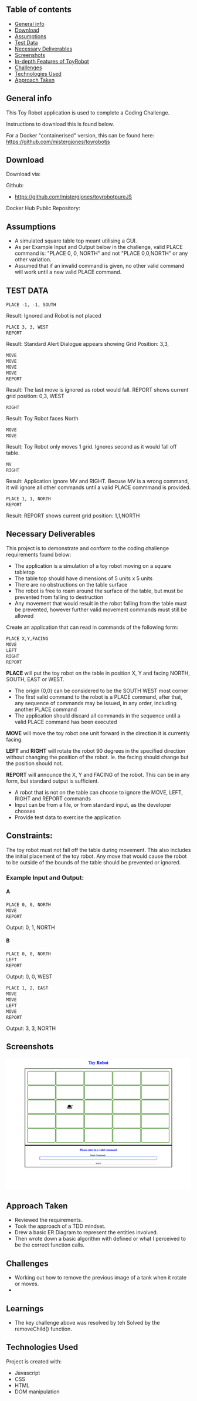 ## Table of contents

-   [General info](#general-info)
-   [Download](#download)
-   [Assumptions](#assumptions)
-   [Test Data](#test-data)
-   [Necessary Deliverables](#necessary-deliverables)
-   [Screenshots](#screenshots)
-   [In-depth Features of ToyRobot](#in-depth-features-of-ToyRobot)
-   [Challenges](#challenges)
-   [Technologies Used](#technologies-used)
-   [Approach Taken](#approach-taken)

## General info

This Toy Robot application is used to complete a Coding Challenge.

Instructions to download this is found below.

For a Docker "containerised" version, this can be found here: https://github.com/mistergjones/toyrobotjs

## Download

Download via:

Github:

-   https://github.com/mistergjones/toyrobotpureJS

Docker Hub Public Repository:

## Assumptions

-   A simulated square table top meant utilising a GUI.
-   As per Example Input and Output below in the challenge, valid PLACE command is: "PLACE 0, 0, NORTH" and not "PLACE 0,0,NORTH" or any other variation.
-   Assumed that if an invalid command is given, no other valid command will work until a new valid PLACE command.

## TEST DATA

```
PLACE -1, -1, SOUTH
```

Result: Ignored and Robot is not placed

```
PLACE 3, 3, WEST
REPORT
```

Result: Standard Alert Dialogue appears showing Grid Position: 3,3,

```
MOVE
MOVE
MOVE
MOVE
REPORT
```

Result: The last move is ignored as robot would fall. REPORT shows current grid position: 0,3, WEST

```
RIGHT
```

Result: Toy Robot faces North

```
MOVE
MOVE
```

Result: Toy Robot only moves 1 grid. Ignores second as it would fall off table.

```
MV
RIGHT
```

Result: Application ignore MV and RIGHT. Becuse MV is a wrong command, it will ignore all other commands until a valid PLACE commmand is provided.

```
PLACE 1, 1, NORTH
REPORT
```

Result: REPORT shows current grid position: 1,1,NORTH

## Necessary Deliverables

This project is to demonstrate and conform to the coding challenge requirements found below:

-   The application is a simulation of a toy robot moving on a square tabletop
-   The table top should have dimensions of 5 units x 5 units
-   There are no obstructions on the table surface
-   The robot is free to roam around the surface of the table, but must be prevented from falling to destruction
-   Any movement that would result in the robot falling from the table must be prevented, however further valid movement commands must still be allowed

Create an application that can read in commands of the following form:

```
PLACE X,Y,FACING
MOVE
LEFT
RIGHT
REPORT
```

**PLACE** will put the toy robot on the table in position X, Y and facing NORTH, SOUTH, EAST or WEST.

-   The origin (0,0) can be considered to be the SOUTH WEST most corner
-   The first valid command to the robot is a PLACE command, after that, any sequence of commands may be issued, in any order, including another PLACE command
-   The application should discard all commands in the sequence until a valid PLACE command has been executed

**MOVE** will move the toy robot one unit forward in the direction it is currently facing.

**LEFT** and **RIGHT** will rotate the robot 90 degrees in the specified direction without changing the position of the robot. Ie. the facing should change but the position should not.

**REPORT** will announce the X, Y and FACING of the robot. This can be in any form, but standard output is sufficient.

-   A robot that is not on the table can choose to ignore the MOVE, LEFT, RIGHT and REPORT commands
-   Input can be from a file, or from standard input, as the developer chooses
-   Provide test data to exercise the application

## Constraints:

The toy robot must not fall off the table during movement. This also includes the initial placement of the toy robot.
Any move that would cause the robot to be outside of the bounds of the table should be prevented or ignored.

### Example Input and Output:

#### A

```
PLACE 0, 0, NORTH
MOVE
REPORT
```

Output: 0, 1, NORTH

#### B

```
PLACE 0, 0, NORTH
LEFT
REPORT
```

Output: 0, 0, WEST

```
PLACE 1, 2, EAST
MOVE
MOVE
LEFT
MOVE
REPORT
```

Output: 3, 3, NORTH

## Screenshots

![Example screenshot](screenshot.png)

## Approach Taken

-   Reviewed the requirements.
-   Took the approach of a TDD mindset.
-   Drew a basic ER Diagram to represent the entities involved.
-   Then wrote down a basic algorithm with defined or what I perceived to be the correct function calls.

## Challenges

-   Working out how to remove the previous image of a tank when it rotate or moves.
-

## Learnings

-   The key challenge above was resolved by teh Solved by the removeChild() function.

## Technologies Used

Project is created with:

-   Javascript
-   CSS
-   HTML
-   DOM manipulation
